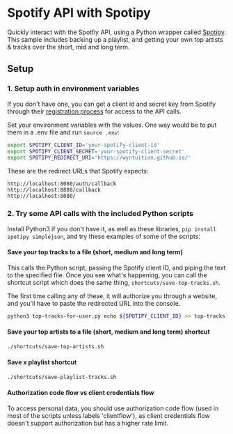 # Spotify API with Spotipy

Quickly interact with the Spotfiy API, using a Python wrapper called [Spotipy](https://github.com/plamere/spotipy). This sample includes backing up a playlist, and getting your own top artists & tracks over the short, mid and long term.

## Setup

### 1. Setup auth in environment variables

If you don't have one, you can get a client id and secret key from Spotify through their [registration process](https://developer.spotify.com/my-applications/) for access to the API calls.

Set your environment variables with the values. One way would be to put them in a .env file and run `source .env`:

```bash
export SPOTIPY_CLIENT_ID='your-spotify-client-id'
export SPOTIPY_CLIENT_SECRET='your-spotify-client-secret'
export SPOTIPY_REDIRECT_URI='https://wyntuition.github.io/'
```

These are the redirect URLs that Spotify expects:

```
http://localhost:8080/auth/callback
http://localhost:8888/callback
http://localhost:8080/
```

### 2. Try some API calls with the included Python scripts

Install Python3 if you don't have it, as well as these libraries, `pip install spotipy simplejson`, and try these examples of some of the scripts:

#### Save your top tracks to a file (short, medium and long term)

This calls the Python script, passing the Spotify client ID, and piping the text to the specified file. Once you see what's happening, you can call the shortcut script which does the same thing, `shortcuts/save-top-tracks.sh`.

The first time calling any of these, it will authorize you through a website, and you'll have to paste the redirected URL into the console. 

```bash
python3 top-tracks-for-user.py echo ${SPOTIPY_CLIENT_ID} >> top-tracks.md
```

#### Save your top artists to a file (short, medium and long term) shortcut

```bash
./shortcuts/save-top-artists.sh
```

#### Save x playlist shortcut

```bash
./shortcuts/save-playlist-tracks.sh
```

#### Authorization code flow vs client credentials flow

To access personal data, you should use authorization code flow (used in most of the scripts unless labels 'clientflow'), as client credentials flow doesn't support authorization but has a higher rate limit.